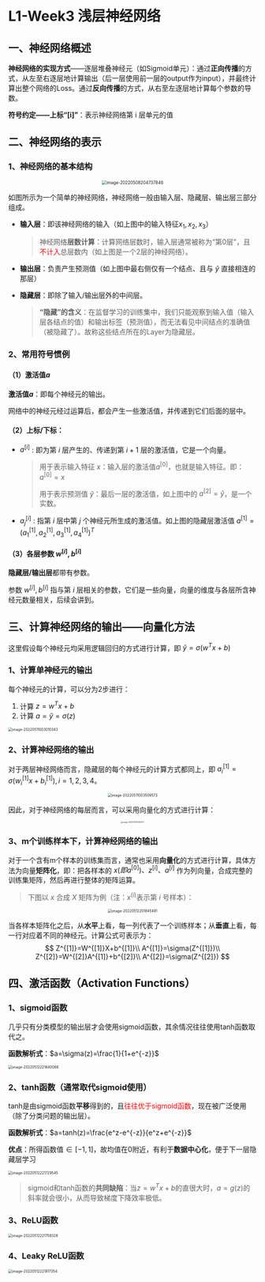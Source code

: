 # L1-Week3 浅层神经网络

## 一、神经网络概述

**神经网络的实现方式**——逐层堆叠神经元（如Sigmoid单元）：通过**正向传播**的方式，从左至右逐层地计算输出（后一层使用前一层的output作为input），并最终计算出整个网络的Loss。通过**反向传播**的方式，从右至左逐层地计算每个参数的导数。

**符号约定——上标“[i]”**：表示神经网络第 i 层单元的值



## 二、神经网络的表示

### 1、神经网络的基本结构

<div align="center"><img src="../../TyporaPics/image-20220508204737846.png" alt="image-20220508204737846" style="zoom:60%;" /></div>

如图所示为一个简单的神经网络，神经网络一般由输入层、隐藏层、输出层三部分组成。

- **输入层**：即该神经网络的输入（如上图中的输入特征$x_1,x_2,x_3$）

  > 神经网络**层数计算**：计算网络层数时，输入层通常被称为“第0层”，且<font color="red">不计入</font>总层数内（如上图是一个2层的神经网络）。

- **输出层**：负责产生预测值（如上图中最右侧仅有一个结点、且与 $\hat{y}$ 直接相连的那层）

- **隐藏层**：即除了输入/输出层外的中间层。

  > **“隐藏”的含义**：在监督学习的训练集中，我们只能观察到输入值（输入层各结点的值）和输出标签（预测值），而无法看见中间结点的准确值（被隐藏了）。故称这些结点所在的Layer为隐藏层。

### 2、常用符号惯例

#### （1）激活值$a$

**激活值$a$**：即每个神经元的输出。

网络中的神经元经过运算后，都会产生一些激活值，并传递到它们后面的层中。

#### （2）上标/下标：

- $a^{[i]}$ : 即为第 $i$ 层产生的、传递到第 $i+1$ 层的激活值，它是一个向量。

   > 用于表示输入特征 $x$：输入层的激活值$a^{[0]}$，也就是输入特征。即：$a^{[0]}=x$
   >
   > 用于表示预测值 $\hat{y}$：最后一层的激活值，如上图中的 $a^{[2]}=\hat{y}$，是一个实数。

- $a^{[i]}_j$ : 指第 $i$ 层中第 $j$ 个神经元所生成的激活值。如上图的隐藏层激活值 $a^{[1]}=(a^{[1]}_1,a^{[1]}_2,a^{[1]}_3,a^{[1]}_4)^T$

#### （3）各层参数 $w^{[i]},b^{[i]}$

**隐藏层/输出层**都带有参数。

参数 $w^{[i]},b^{[i]}$ 指与第 $i$ 层相关的参数，它们是一些向量，向量的维度与各层所含神经元数量相关，后续会讲到。



## 三、计算神经网络的输出——向量化方法

这里假设每个神经元均采用逻辑回归的方式进行计算，即 $\hat{y}=\sigma(w^Tx+b)$

### 1、计算单神经元的输出

每个神经元的计算，可以分为2步进行：

1. 计算  $z = w^Tx+b$
2. 计算  $a=\hat{y}=\sigma(z)$



<img src="../../TyporaPics/image-20220511003010343.png" alt="image-20220511003010343" style="zoom:50%;" />

### 2、计算神经网络的输出

对于两层神经网络而言，隐藏层的每个神经元的计算方式都同上，即 $a_i^{[1]}=\sigma(w_i^{[1]}x+b_i^{[1]}), i=1,2,3,4$。

<div align="center"><img src="../../TyporaPics/image-20220511003509573.png" alt="image-20220511003509573" style="zoom: 50%;" /></div>

因此，对于神经网络的每层而言，可以采用向量化的方式进行计算：

<div align="center"><img src="../../TyporaPics/image-20220511011511577.png" alt="image-20220511011511577" style="zoom:25%;" /></div>

### 3、m个训练样本下，计算神经网络的输出

对于一个含有m个样本的训练集而言，通常也采用**向量化**的方式进行计算，具体方法为向量**矩阵化**，即：把各样本的 $x(即a^{[0]})、z^{[i]}、a^{[i]}$ 作为列向量，合成完整的训练集矩阵，然后再进行整体的矩阵运算。

>  下图以 $x$ 合成 $X$ 矩阵为例（注：$x^{(i)}$表示第 $i$ 号样本）：

<div align="center"><img src="../../TyporaPics/image-20220512201845491.png" alt="image-20220512201845491" style="zoom: 50%;" /></div>

当各样本矩阵化之后，从**水平**上看，每一列代表了一个训练样本；从**垂直**上看，每一行对应着不同的神经元。计算公式可表示为：
$$
Z^{[1]}=W^{[1]}X+b^{[1]}\\
A^{[1]}=\sigma(Z^{[1]})\\
Z^{[2]}=W^{[2]}A^{[1]}+b^{[2]}\\
A^{[2]}=\sigma(Z^{[2]})
$$

## 四、激活函数（Activation Functions）

### 1、sigmoid函数

几乎只有分类模型的输出层才会使用sigmoid函数，其余情况往往使用tanh函数取代之。

**函数解析式**：$a=\sigma(z)=\frac{1}{1+e^{-z}}$

<img src="../../TyporaPics/image-20220512221640088.png" alt="image-20220512221640088" style="zoom:50%;" />

### 2、tanh函数（通常取代sigmoid使用）

tanh是由sigmoid函数**平移**得到的，且<font color="red">往往优于sigmoid函数</font>，现在被广泛使用（除了分类问题的输出层）。

**函数解析式**：$a=tanh(z)=\frac{e^z-e^{-z}}{e^z+e^{-z}}$

**优点**：所得函数值$\in [-1,1]$，故均值在0附近，有利于**数据中心化**，便于下一层隐藏层学习

<img src="../../TyporaPics/image-20220512221729545.png" alt="image-20220512221729545" style="zoom:50%;" />

> sigmoid和tanh函数的**共同缺陷**：当$z=w^Tx+b$的直很大时，$a=g(z)$的斜率就会很小，从而导致梯度下降效率极低。

### 3、ReLU函数

<img src="../../TyporaPics/image-20220512221758326.png" alt="image-20220512221758326" style="zoom:50%;" />

### 4、Leaky ReLU函数

<img src="../../TyporaPics/image-20220512221817354.png" alt="image-20220512221817354" style="zoom:50%;" />
